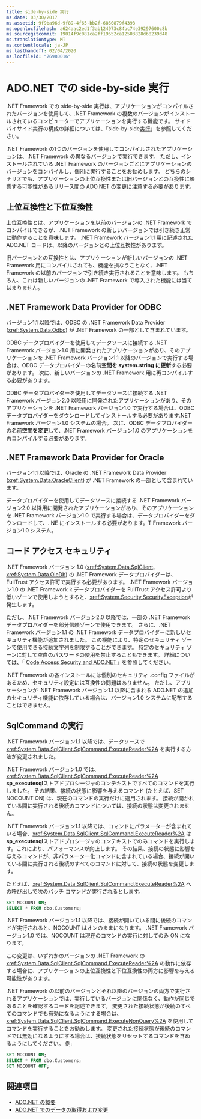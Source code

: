 ```yaml
---
title: side-by-side 実行
ms.date: 03/30/2017
ms.assetid: 9f9ba96d-9f89-4f65-bb2f-6860879f4393
ms.openlocfilehash: a624aac2ed1f3ab124973c84bc74e39297600c8b
ms.sourcegitcommit: 19014f9c081ca2ff19652ca12503828db8239d48
ms.translationtype: MT
ms.contentlocale: ja-JP
ms.lasthandoff: 02/04/2020
ms.locfileid: "76980016"
---
```

# <a name="side-by-side-execution-in-adonet"></a>ADO.NET での side-by-side 実行
.NET Framework での side-by-side 実行は、アプリケーションがコンパイルされたバージョンを使用して、.NET Framework の複数のバージョンがインストールされているコンピューターでアプリケーションを実行する機能です。 サイドバイサイド実行の構成の詳細については、「side-by-side[実行](../../deployment/side-by-side-execution.md)」を参照してください。  
  
 .NET Framework の1つのバージョンを使用してコンパイルされたアプリケーションは、.NET Framework の異なるバージョンで実行できます。 ただし、インストールされている .NET Framework のバージョンごとにアプリケーションのバージョンをコンパイルし、個別に実行することをお勧めします。 どちらのシナリオでも、アプリケーションの上位互換性または旧バージョンとの互換性に影響する可能性があるリリース間の ADO.NET の変更に注意する必要があります。  
  
## <a name="forward-compatibility-and-backward-compatibility"></a>上位互換性と下位互換性  
 上位互換性とは、アプリケーションを以前のバージョンの .NET Framework でコンパイルできるが、.NET Framework の新しいバージョンでは引き続き正常に動作することを意味します。 .NET Framework バージョン1.1 用に記述された ADO.NET コードは、以降のバージョンとの上位互換性があります。  
  
 旧バージョンとの互換性とは、アプリケーションが新しいバージョンの .NET Framework 用にコンパイルされても、機能を損なうことなく、.NET Framework の以前のバージョンで引き続き実行されることを意味します。 もちろん、これは新しいバージョンの .NET Framework で導入された機能には当てはまりません。  
  
## <a name="the-net-framework-data-provider-for-odbc"></a>.NET Framework Data Provider for ODBC  
 バージョン1.1 以降では、ODBC の .NET Framework Data Provider (<xref:System.Data.Odbc>) が .NET Framework の一部として含まれています。
  
 ODBC データプロバイダーを使用してデータソースに接続する .NET Framework バージョン1.0 用に開発されたアプリケーションがあり、そのアプリケーションを .NET Framework バージョン1.1 以降のバージョンで実行する場合は、ODBC データプロバイダーの名前**空間を system.string に更新**する必要があります。 次に、新しいバージョンの .NET Framework 用に再コンパイルする必要があります。  
  
 ODBC データプロバイダーを使用してデータソースに接続する .NET Framework バージョン2.0 以降用に開発されたアプリケーションがあり、そのアプリケーションを .NET Framework バージョン1.0 で実行する場合は、ODBC データプロバイダーをダウンロードしてインストールする必要があります.NET Framework バージョン1.0 システムの場合。 次に、ODBC データプロバイダーの名前**空間を変更**して、.NET Framework バージョン1.0 のアプリケーションを再コンパイルする必要があります。  
  
## <a name="the-net-framework-data-provider-for-oracle"></a>.NET Framework Data Provider for Oracle  
 バージョン1.1 以降では、Oracle の .NET Framework Data Provider (<xref:System.Data.OracleClient>) が .NET Framework の一部として含まれています。
  
 データプロバイダーを使用してデータソースに接続する .NET Framework バージョン2.0 以降用に開発されたアプリケーションがあり、そのアプリケーションを .NET Framework バージョン1.0 で実行する場合は、データプロバイダーをダウンロードして、. NE にインストールする必要があります。T Framework バージョン1.0 システム。  
  
## <a name="code-access-security"></a>コード アクセス セキュリティ  
 .NET Framework バージョン 1.0 (<xref:System.Data.SqlClient>、<xref:System.Data.OleDb>) の .NET Framework データプロバイダーは、FullTrust アクセス許可で実行する必要があります。 .NET Framework バージョン1.0 の .NET Framework k データプロバイダーを FullTrust アクセス許可より低いゾーンで使用しようとすると、<xref:System.Security.SecurityException>が発生します。  
  
 ただし、.NET Framework バージョン2.0 以降では、一部の .NET Framework データプロバイダーを部分信頼ゾーンで使用できます。 さらに、.NET Framework バージョン1.1 の .NET Framework データプロバイダーに新しいセキュリティ機能が追加されました。 この機能により、特定のセキュリティ ゾーンで使用できる接続文字列を制限することができます。 特定のセキュリティ ゾーンに対して空白のパスワードの使用を禁止することもできます。 詳細については、「 [Code Access Security and ADO.NET](code-access-security.md)」を参照してください。  
  
 .NET Framework の各インストールには個別のセキュリティ .config ファイルがあるため、セキュリティ設定には互換性の問題はありません。 ただし、アプリケーションが .NET Framework バージョン1.1 以降に含まれる ADO.NET の追加のセキュリティ機能に依存している場合は、バージョン1.0 システムに配布することはできません。  
  
## <a name="sqlcommand-execution"></a>SqlCommand の実行  
 .NET Framework バージョン1.1 以降では、データソースで <xref:System.Data.SqlClient.SqlCommand.ExecuteReader%2A> を実行する方法が変更されました。  
  
 .NET Framework バージョン1.0 では、<xref:System.Data.SqlClient.SqlCommand.ExecuteReader%2A> **sp_executesql**ストアドプロシージャのコンテキストですべてのコマンドを実行しました。 その結果、接続の状態に影響を与えるコマンド (たとえば、SET NOCOUNT ON) は、現在のコマンドの実行だけに適用されます。 接続が開かれている間に実行される後続のコマンドについては、接続の状態は変更されません。  
  
 .NET Framework バージョン1.1 以降では、コマンドにパラメーターが含まれている場合、<xref:System.Data.SqlClient.SqlCommand.ExecuteReader%2A> は**sp_executesql**ストアドプロシージャのコンテキストでのみコマンドを実行します。これにより、パフォーマンスが向上します。 その結果、接続の状態に影響を与えるコマンドが、非パラメーター化コマンドに含まれている場合、接続が開いている間に実行される後続のすべてのコマンドに対して、接続の状態を変更します。  
  
 たとえば、<xref:System.Data.SqlClient.SqlCommand.ExecuteReader%2A> への呼び出しで次のバッチ コマンドが実行されるとします。  
  
```sql
SET NOCOUNT ON;  
SELECT * FROM dbo.Customers;  
```  
  
 .NET Framework バージョン1.1 以降では、接続が開いている間に後続のコマンドが実行されると、NOCOUNT はオンのままになります。 .NET Framework バージョン1.0 では、NOCOUNT は現在のコマンドの実行に対してのみ ON になります。  
  
 この変更は、いずれかのバージョンの .NET Framework の <xref:System.Data.SqlClient.SqlCommand.ExecuteReader%2A> の動作に依存する場合に、アプリケーションの上位互換性と下位互換性の両方に影響を与える可能性があります。  
  
 .NET Framework の以前のバージョンとそれ以降のバージョンの両方で実行されるアプリケーションでは、実行しているバージョンに関係なく、動作が同じであることを確認するコードを記述できます。 変更された接続状態が後続のすべてのコマンドでも有効になるようにする場合は、<xref:System.Data.SqlClient.SqlCommand.ExecuteNonQuery%2A> を使用してコマンドを実行することをお勧めします。 変更された接続状態が後続のコマンドでは無効になるようにする場合は、接続状態をリセットするコマンドを含めるようにしてください。 例:  
  
```sql
SET NOCOUNT ON;  
SELECT * FROM dbo.Customers;  
SET NOCOUNT OFF;  
```  
  
## <a name="see-also"></a>関連項目

- [ADO.NET の概要](ado-net-overview.md)
- [ADO.NET でのデータの取得および変更](retrieving-and-modifying-data.md)
